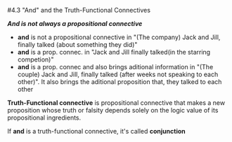 #4.3 "And" and  the Truth-Functional Connectives

***And is not always a propositional connective***

- **and** is not a propositional connective in "(The company) Jack and Jill, finally talked (about something they did)"
- **and** is a prop. connec. in "Jack and Jill finally talked(in the starring competion)"
- **and** is a prop. connec and also brings aditional information in "(The couple) Jack and Jill, finally talked (after weeks not speaking to each other)". It also brings the aditional proposition that, they talked to each other

**Truth-Functional connective** is propositional connective that makes a new proposition whose truth or falsity depends solely on the logic value of its propositional ingredients.

If **and** is a truth-functional connective, it's called **conjunction**



